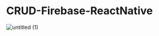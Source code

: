 # CRUD-Firebase-ReactNative

![untitled (1)](https://user-images.githubusercontent.com/55507831/127755254-1cd90d52-c217-470b-8fcc-494215d4a1b5.png)
